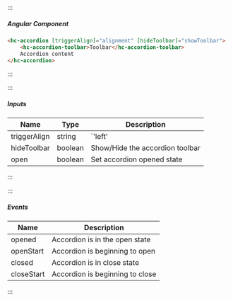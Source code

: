 :::

##### Angular Component

```html
<hc-accordion [triggerAlign]="alignment" [hideToolbar]="showToolbar">
    <hc-accordion-toolbar>Toolbar</hc-accordion-toolbar>
    Accordion content
</hc-accordion>
```

:::

:::

##### Inputs

| Name         | Type    | Description                            |
| ------------ | ------- | -------------------------------------- |
| triggerAlign | string  | `'left' | 'right'` (default: `'left'`) |
| hideToolbar  | boolean | Show/Hide the accordion toolbar        |
| open         | boolean | Set accordion opened state             |

:::

:::

##### Events

| Name       | Description                     |
| ---------- | ------------------------------- |
| opened     | Accordion is in the open state  |
| openStart  | Accordion is beginning to open  |
| closed     | Accordion is in close state     |
| closeStart | Accordion is beginning to close |

:::
